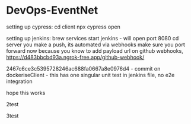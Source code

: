 # DevOps-EventNet

setting up cypress:
cd client
npx cypress open

setting up jenkins:
brew services start jenkins - will open port 8080
cd server
you make a push, its automated via webhooks
make sure you port forward now because you know to add payload url on github webhooks, https://d483bbcbd93a.ngrok-free.app/github-webhook/



2467c6ce3c5395728246ac688fa0667a8e0976d4 - commit on dockeriseClient - this has one singular unit test in jenkins file, no e2e integration

hope this works

2test

3test
